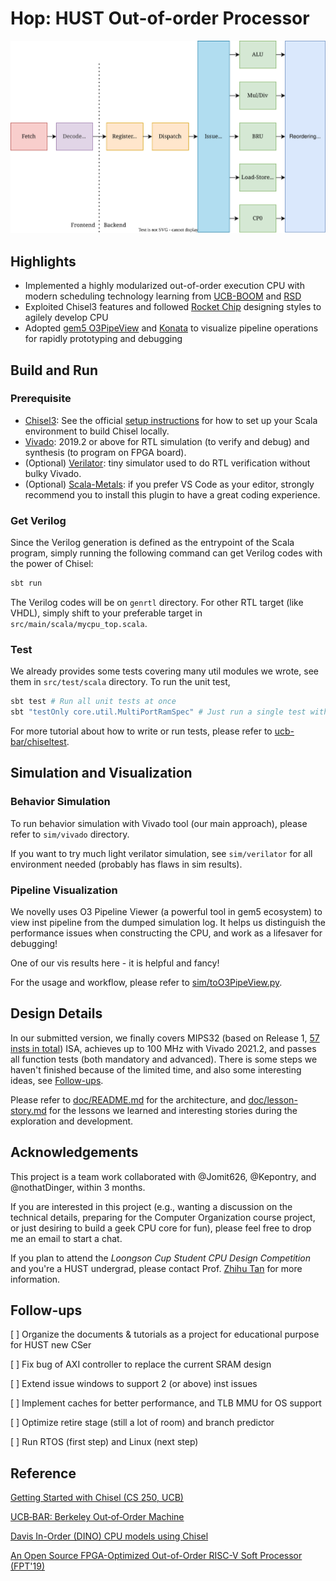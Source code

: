# Hop: HUST Out-of-order Processor

![hop-cpu](./doc/hop-cpu.svg)

## Highlights

- Implemented a highly modularized out-of-order execution CPU with modern scheduling technology learning from [UCB-BOOM](https://github.com/riscv-boom/riscv-boom) and [RSD](https://github.com/rsd-devel/rsd)
- Exploited Chisel3 features and followed [Rocket Chip](https://github.com/chipsalliance/rocket-chip) designing styles to agilely develop CPU
- Adopted [gem5 O3PipeView](https://www.gem5.org/documentation/general_docs/cpu_models/visualization/) and [Konata](https://github.com/shioyadan/Konata) to visualize pipeline operations for rapidly prototyping and debugging

## Build and Run

### Prerequisite

- [Chisel3](https://www.chisel-lang.org/): See the official [setup instructions](https://github.com/chipsalliance/chisel3/blob/master/SETUP.md) for how to set up your Scala environment to build Chisel locally.
- [Vivado](https://www.xilinx.com/products/design-tools/vivado.html): 2019.2 or above for RTL simulation (to verify and debug) and synthesis (to program on FPGA board).
- (Optional) [Verilator](https://www.veripool.org/verilator/): tiny simulator used to do RTL verification without bulky Vivado.
- (Optional) [Scala-Metals](https://scalameta.org/metals/docs/editors/vscode/): if you prefer VS Code as your editor, strongly recommend you to install this plugin to have a great coding experience.

### Get Verilog

Since the Verilog generation is defined as the entrypoint of the Scala program, simply running the following command can get Verilog codes with the power of Chisel:
```bash
sbt run
```

The Verilog codes will be on `genrtl` directory. For other RTL target (like VHDL), simply shift to your preferable target in `src/main/scala/mycpu_top.scala`.

### Test

We already provides some tests covering many util modules we wrote, see them in `src/test/scala` directory. To run the unit test,
```bash
sbt test # Run all unit tests at once
sbt "testOnly core.util.MultiPortRamSpec" # Just run a single test with spec name
```

For more tutorial about how to write or run tests, please refer to [ucb-bar/chiseltest](https://github.com/ucb-bar/chiseltest).

## Simulation and Visualization

### Behavior Simulation

To run behavior simulation with Vivado tool (our main approach), please refer to `sim/vivado` directory.

If you want to try much light verilator simulation, see `sim/verilator` for all environment needed (probably has flaws in sim results).

### Pipeline Visualization

We novelly uses O3 Pipeline Viewer (a powerful tool in gem5 ecosystem) to view inst pipeline from the dumped simulation log. It helps us distinguish the performance issues when constructing the CPU, and work as a lifesaver for debugging!

One of our vis results here - it is helpful and fancy!

For the usage and workflow, please refer to [sim/toO3PipeView.py](sim/toO3PipeView.py).

## Design Details

In our submitted version, we finally covers MIPS32 (based on Release 1, [57 insts in total](https://github.com/ueqri/hop-cpu/tree/main/src/main/scala/Instructions.scala)) ISA, achieves up to 100 MHz with Vivado 2021.2, and passes all function tests (both mandatory and advanced). There is some steps we haven't finished because of the limited time, and also some interesting ideas, see [Follow-ups](#follow-ups).

Please refer to [doc/README.md](https://github.com/ueqri/hop-cpu/tree/main/doc) for the architecture, and [doc/lesson-story.md](https://github.com/ueqri/hop-cpu/tree/main/doc/lesson-story.md) for the lessons we learned and interesting stories during the exploration and development.

## Acknowledgements

This project is a team work collaborated with @Jomit626, @Kepontry, and @nothatDinger, within 3 months.

If you are interested in this project (e.g., wanting a discussion on the technical details, preparing for the Computer Organization course project, or just desiring to build a geek CPU core for fun), please feel free to drop me an email to start a chat.

If you plan to attend the *Loongson Cup Student CPU Design Competition* and you're a HUST undergrad, please contact Prof. [Zhihu Tan](http://faculty.hust.edu.cn/tanzhihu/en/index.htm) for more information.

## Follow-ups

[ ] Organize the documents & tutorials as a project for educational purpose for HUST new CSer

[ ] Fix bug of AXI controller to replace the current SRAM design

[ ] Extend issue windows to support 2 (or above) inst issues

[ ] Implement caches for better performance, and TLB MMU for OS support

[ ] Optimize retire stage (still a lot of room) and branch predictor

[ ] Run RTOS (first step) and Linux (next step)

## Reference

[Getting Started with Chisel (CS 250, UCB)](https://inst.eecs.berkeley.edu/~cs250/sp16/handouts/chisel-getting-started.pdf)

[UCB‑BAR: Berkeley Out‑of‑Order Machine](https://bar.eecs.berkeley.edu/projects/boom.html)

[Davis In-Order (DINO) CPU models using Chisel](https://github.com/jlpteaching/dinocpu)

[An Open Source FPGA-Optimized Out-of-Order RISC-V Soft Processor (FPT'19)](https://doi.org/10.1109/ICFPT47387.2019.00016)
